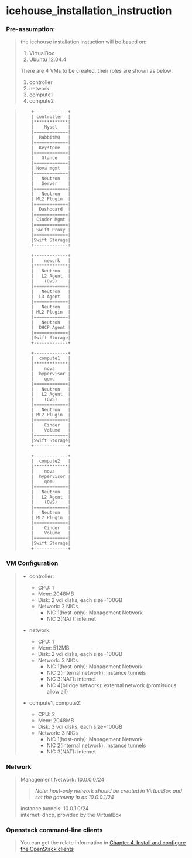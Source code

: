 icehouse_installation_instruction
=================================

### Pre-assumption:

> the icehouse installation instuction will be based on:
> 
> 1. VirtualBox
> 2. Ubuntu 12.04.4
>
> There are 4 VMs to be created. their roles are shown as below:
>
> 1. controller
> 2. network
> 3. compute1
> 4. compute2
>


>         +-------------+ 
>         | controller  |
>         |*************|
>         |    Mysql    |
>         |=============|
>         |  RabbitMQ   |
>         |=============|
>         |  Keystone   |
>         |=============|
>         |   Glance    |
>         |=============|
>         | Nova mgmt   |
>         |=============|
>         |   Neutron   |
>         |   Server    |
>         |=============|
>         |   Neutron   |
>         | ML2 Plugin  |
>         |=============|
>         |  Dashboard  |
>         |=============|
>         | Cinder Mgmt |
>         |=============|
>         | Swift Proxy |
>         |=============|
>         |Swift Storage|
>         +-------------+ 
>
>         +-------------+ 
>         |    nework   |
>         |*************|
>         |   Neutron   |
>         |   L2 Agent  |
>         |    (OVS)    |
>         |=============|
>         |   Neutron   |
>         |  L3 Agent   |
>         |=============|
>         |   Neutron   |
>         | ML2 Plugin  |
>         |=============|
>         |   Neutron   |
>         |  DHCP Agent |
>         |=============|
>         |Swift Storage|
>         +-------------+ 
>
>         +-------------+ 
>         |  compute1   |
>         |*************|
>         |    nova     |
>         |  hypervisor |
>         |    qemu     |
>         |=============|
>         |   Neutron   |
>         |   L2 Agent  |
>         |    (OVS)    |
>         |=============|
>         |   Neutron   |
>         | ML2 Plugin  |
>         |=============|
>         |    Cinder   |
>         |    Volume   |
>         |=============|
>         |Swift Storage|
>         +-------------+ 
>
>         +-------------+ 
>         |  compute2   |
>         |*************|
>         |    nova     |
>         |  hypervisor |
>         |    qemu     |
>         |=============|
>         |   Neutron   |
>         |   L2 Agent  |
>         |    (OVS)    |
>         |=============|
>         |   Neutron   |
>         | ML2 Plugin  |
>         |=============|
>         |    Cinder   |
>         |    Volume   |
>         |=============|
>         |Swift Storage|
>         +-------------+ 

### VM Configuration

> 
> + controller:
>   + CPU: 1 
>   + Mem: 2048MB
>   + Disk: 2 vdi disks, each size=100GB
>   + Network: 2 NICs
>      + NIC 1(host-only): Management Network
>      + NIC 2(NAT): internet
>
> + network:
>   + CPU: 1 
>   + Mem: 512MB
>   + Disk: 2 vdi disks, each size=100GB
>   + Network: 3 NICs
>      + NIC 1(host-only): Management Network
>      + NIC 2(internal network): instance tunnels
>      + NIC 3(NAT): internet
>      + NIC 4(bridge network): external network (promisuous: allow all)
>
> + compute1, compute2:
>   + CPU: 2 
>   + Mem: 2048MB
>   + Disk: 3 vdi disks, each size=100GB
>   + Network: 3 NICs
>      + NIC 1(host-only): Management Network
>      + NIC 2(internal network): instance tunnels
>      + NIC 3(NAT): internet
>

### Network

> Management Network: 10.0.0.0/24  
>> *Note: host-only network should be created in VirtualBox and set the gateway ip as 10.0.0.1/24*     
>
> instance tunnels: 10.0.1.0/24  
> internet: dhcp, provided by the VirtualBox   

### Openstack command-line clients
> You can get the relate information in [Chapter 4. Install and configure the OpenStack clients](http://docs.openstack.org/icehouse/install-guide/install/apt/content/ch_clients.html)  
> 
